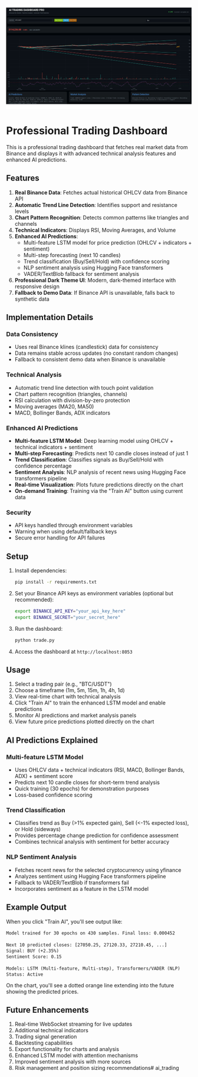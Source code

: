 ![AI Trading Dashboard](https://raw.githubusercontent.com/abushanisro/ai_trading/7ed58a0cbf07b82f6fafc9694946d902e6fb277e/Advance.svg)


# Professional Trading Dashboard

This is a professional trading dashboard that fetches real market data from Binance and displays it with advanced technical analysis features and enhanced AI predictions.

## Features

1. **Real Binance Data**: Fetches actual historical OHLCV data from Binance API
2. **Automatic Trend Line Detection**: Identifies support and resistance levels
3. **Chart Pattern Recognition**: Detects common patterns like triangles and channels
4. **Technical Indicators**: Displays RSI, Moving Averages, and Volume
5. **Enhanced AI Predictions**: 
   - Multi-feature LSTM model for price prediction (OHLCV + indicators + sentiment)
   - Multi-step forecasting (next 10 candles)
   - Trend classification (Buy/Sell/Hold) with confidence scoring
   - NLP sentiment analysis using Hugging Face transformers
   - VADER/TextBlob fallback for sentiment analysis
6. **Professional Dark Theme UI**: Modern, dark-themed interface with responsive design
7. **Fallback to Demo Data**: If Binance API is unavailable, falls back to synthetic data

## Implementation Details

### Data Consistency
- Uses real Binance klines (candlestick) data for consistency
- Data remains stable across updates (no constant random changes)
- Fallback to consistent demo data when Binance is unavailable

### Technical Analysis
- Automatic trend line detection with touch point validation
- Chart pattern recognition (triangles, channels)
- RSI calculation with division-by-zero protection
- Moving averages (MA20, MA50)
- MACD, Bollinger Bands, ADX indicators

### Enhanced AI Predictions
- **Multi-feature LSTM Model**: Deep learning model using OHLCV + technical indicators + sentiment
- **Multi-step Forecasting**: Predicts next 10 candle closes instead of just 1
- **Trend Classification**: Classifies signals as Buy/Sell/Hold with confidence percentage
- **Sentiment Analysis**: NLP analysis of recent news using Hugging Face transformers pipeline
- **Real-time Visualization**: Plots future predictions directly on the chart
- **On-demand Training**: Training via the "Train AI" button using current data

### Security
- API keys handled through environment variables
- Warning when using default/fallback keys
- Secure error handling for API failures

## Setup

1. Install dependencies:
   ```bash
   pip install -r requirements.txt
   ```

2. Set your Binance API keys as environment variables (optional but recommended):
   ```bash
   export BINANCE_API_KEY="your_api_key_here"
   export BINANCE_SECRET="your_secret_here"
   ```

3. Run the dashboard:
   ```bash
   python trade.py
   ```

4. Access the dashboard at `http://localhost:8053`

## Usage

1. Select a trading pair (e.g., "BTC/USDT")
2. Choose a timeframe (1m, 5m, 15m, 1h, 4h, 1d)
3. View real-time chart with technical analysis
4. Click "Train AI" to train the enhanced LSTM model and enable predictions
5. Monitor AI predictions and market analysis panels
6. View future price predictions plotted directly on the chart

## AI Predictions Explained

### Multi-feature LSTM Model
- Uses OHLCV data + technical indicators (RSI, MACD, Bollinger Bands, ADX) + sentiment score
- Predicts next 10 candle closes for short-term trend analysis
- Quick training (30 epochs) for demonstration purposes
- Loss-based confidence scoring

### Trend Classification
- Classifies trend as Buy (>1% expected gain), Sell (<-1% expected loss), or Hold (sideways)
- Provides percentage change prediction for confidence assessment
- Combines technical analysis with sentiment for better accuracy

### NLP Sentiment Analysis
- Fetches recent news for the selected cryptocurrency using yfinance
- Analyzes sentiment using Hugging Face transformers pipeline
- Fallback to VADER/TextBlob if transformers fail
- Incorporates sentiment as a feature in the LSTM model

## Example Output

When you click "Train AI", you'll see output like:
```
Model trained for 30 epochs on 430 samples. Final loss: 0.000452

Next 10 predicted closes: [27050.25, 27120.33, 27210.45, ...]
Signal: BUY (+2.35%)
Sentiment Score: 0.15

Models: LSTM (Multi-feature, Multi-step), Transformers/VADER (NLP)
Status: Active
```

On the chart, you'll see a dotted orange line extending into the future showing the predicted prices.

## Future Enhancements

1. Real-time WebSocket streaming for live updates
2. Additional technical indicators
3. Trading signal generation
4. Backtesting capabilities
5. Export functionality for charts and analysis
6. Enhanced LSTM model with attention mechanisms
7. Improved sentiment analysis with more sources
8. Risk management and position sizing recommendations# ai_trading

